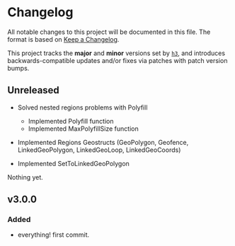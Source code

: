 # Changelog
All notable changes to this project will be documented in this file.  The
format is based on [Keep a Changelog](http://keepachangelog.com/en/1.0.0/).

This project tracks the **major** and **minor** versions set by
[`h3`](github.com/uber/h3), and introduces backwards-compatible updates and/or
fixes via patches with patch version bumps.

## Unreleased

* Solved nested regions problems with Polyfill
	* Implemented Polyfill function
	* Implemented MaxPolyfillSize function

* Implemented Regions Geostructs (GeoPolygon, Geofence, LinkedGeoPolygon, LinkedGeoLoop, LinkedGeoCoords)
* Implemented SetToLinkedGeoPolygon 

Nothing yet.

## v3.0.0

### Added

* everything! first commit.
